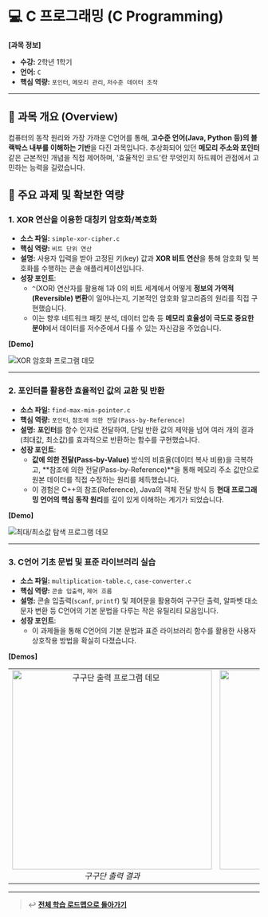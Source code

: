 # 💻 C 프로그래밍 (C Programming)

**[과목 정보]**
- **수강:** 2학년 1학기
- **언어:** `C`
- **핵심 역량:** `포인터`, `메모리 관리`, `저수준 데이터 조작`

---

## 📖 과목 개요 (Overview)
컴퓨터의 동작 원리와 가장 가까운 C언어를 통해, **고수준 언어(Java, Python 등)의 블랙박스 내부를 이해하는 기반**을 다진 과목입니다. 추상화되어 있던 **메모리 주소와 포인터** 같은 근본적인 개념을 직접 제어하며, '효율적인 코드'란 무엇인지 하드웨어 관점에서 고민하는 능력을 길렀습니다.

## 🚀 주요 과제 및 확보한 역량

### 1. XOR 연산을 이용한 대칭키 암호화/복호화
- **소스 파일:** `simple-xor-cipher.c`
- **핵심 역량:** `비트 단위 연산`
- **설명:** 사용자 입력을 받아 고정된 키(key) 값과 **XOR 비트 연산**을 통해 암호화 및 복호화를 수행하는 콘솔 애플리케이션입니다.
- **성장 포인트**:
    - `^`(XOR) 연산자를 활용해 1과 0의 비트 세계에서 어떻게 **정보의 가역적(Reversible) 변환**이 일어나는지, 기본적인 암호화 알고리즘의 원리를 직접 구현했습니다.
    - 이는 향후 네트워크 패킷 분석, 데이터 압축 등 **메모리 효율성이 극도로 중요한 분야**에서 데이터를 저수준에서 다룰 수 있는 자신감을 주었습니다.

**[Demo]**

![XOR 암호화 프로그램 데모](./assets/simple-xor-cipher.png)

---

### 2. 포인터를 활용한 효율적인 값의 교환 및 반환
- **소스 파일:** `find-max-min-pointer.c`
- **핵심 역량:** `포인터`, `참조에 의한 전달(Pass-by-Reference)`
- **설명:** **포인터**를 함수 인자로 전달하여, 단일 반환 값의 제약을 넘어 여러 개의 결과(최대값, 최소값)를 효과적으로 반환하는 함수를 구현했습니다.
- **성장 포인트**:
    - **값에 의한 전달(Pass-by-Value)** 방식의 비효율(데이터 복사 비용)을 극복하고, **참조에 의한 전달(Pass-by-Reference)**을 통해 메모리 주소 값만으로 원본 데이터를 직접 수정하는 원리를 체득했습니다.
    - 이 경험은 C++의 참조(Reference), Java의 객체 전달 방식 등 **현대 프로그래밍 언어의 핵심 동작 원리**를 깊이 있게 이해하는 계기가 되었습니다.

**[Demo]**

![최대/최소값 탐색 프로그램 데모](./assets/find-max-min-pointer.png)

---

### 3. C언어 기초 문법 및 표준 라이브러리 실습
- **소스 파일:** `multiplication-table.c`, `case-converter.c`
- **핵심 역량:** `콘솔 입출력`, `제어 흐름`
- **설명:** 콘솔 입출력(`scanf`, `printf`) 및 제어문을 활용하여 구구단 출력, 알파벳 대소문자 변환 등 C언어의 기본 문법을 다루는 작은 유틸리티 모음입니다.
- **성장 포인트**:
    - 이 과제들을 통해 C언어의 기본 문법과 표준 라이브러리 함수를 활용한 사용자 상호작용 방법을 확실히 다졌습니다.

**[Demos]**

<table>
  <tr>
    <td align="center">
      <img src="./assets/multiplication-table.png" alt="구구단 출력 프로그램 데모" width="400"/>
      <br/>
      <i>구구단 출력 결과</i>
    </td>
    <td align="center">
      <img src="./assets/case-converter.png" alt="알파벳 변환 프로그램 데모" width="400"/>
      <br/>
      <i>소문자-대문자 변환 결과</i>
    </td>
  </tr>
</table>

---
> ↩️ **[전체 학습 로드맵으로 돌아가기](../../README.md)**
